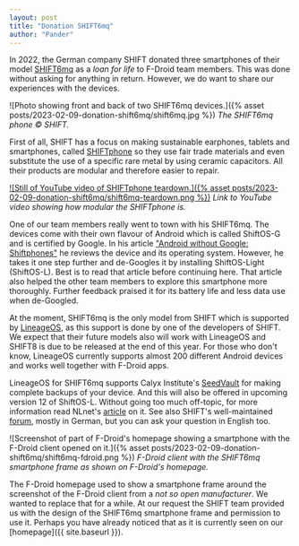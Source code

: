 ```yaml
---
layout: post
title: "Donation SHIFT6mq"
author: "Pander"
---
```


In 2022, the German company SHIFT donated three smartphones of their model [SHIFT6mq](https://www.shiftphones.com/en/shift6mq/) as a *loan for life* to F-Droid team members. This was done without asking for anything in return. However, we do want to share our experiences with the devices.

![Photo showing front and back of two SHIFT6mq devices.]({% asset posts/2023-02-09-donation-shift6mq/shift6mq.jpg %})
*The SHIFT6mq phone © SHIFT.*

First of all, SHIFT has a focus on making sustainable earphones, tablets and smartphones, called [SHIFTphone](https://en.wikipedia.org/wiki/Shiftphone) so they use fair trade materials and even substitute the use of a specific rare metal by using ceramic capacitors. All their products are modular and therefore easier to repair.

[![Still of YouTube video of SHIFTphone teardown.]({% asset posts/2023-02-09-donation-shift6mq/shift6mq-teardown.png %})](https://www.youtube.com/watch?v=scWxjE7IyMo)
*Link to YouTube video showing how modular the SHIFTphone is.*

One of our team members really went to town with his SHIFT6mq. The devices come with their own flavour of Android which is called ShiftOS-G and is certified by Google. In his article ["Android without Google: Shiftphones"](https://android.izzysoft.de/articles/named/android-without-google-8) he reviews the device and its operating system. However, he takes it one step further and de-Googles it by installing ShiftOS-Light (ShiftOS-L). Best is to read that article before continuing here. That article also helped the other team members to explore this smartphone more thoroughly. Further feedback praised it for its battery life and less data use when de-Googled.

At the moment, SHIFT6mq is the only model from SHIFT which is supported by [LineageOS](https://wiki.lineageos.org/devices/axolotl/), as this support is done by one of the developers of SHIFT. We expect that their future models also will work with LineageOS and SHIFT8 is due to be released at the end of this year. For those who don't know, LineageOS currently supports almost 200 different Android devices and works well together with F-Droid apps.

LineageOS for SHIFT6mq supports Calyx Institute's [SeedVault](https://calyxinstitute.org/projects/seedvault-encrypted-backup-for-android) for making complete backups of your device. And this will also be offered in upcoming version 12 of ShiftOS-L. Without going too much off-topic, for more information read NLnet's [article](https://nlnet.nl/project/Seedvault/) on it. See also SHIFT's well-maintained [forum](https://forum.shiftphones.com/), mostly in German, but you can ask your question in English too.

![Screenshot of part of F-Droid's homepage showing a smartphone with the F-Droid client opened on it.]({% asset posts/2023-02-09-donation-shift6mq/shift6mq-fdroid.png %})
*F-Droid client with the SHIFT6mq smartphone frame as shown on F-Droid's homepage.*

The F-Droid homepage used to show a smartphone frame around the screenshot of the F-Droid client from a *not so open manufacturer*. We wanted to replace that for a while. At our request the SHIFT team provided us with the design of the SHIFT6mq smartphone frame and permission to use it. Perhaps you have already noticed that as it is currently seen on our [homepage]({{ site.baseurl }}).
